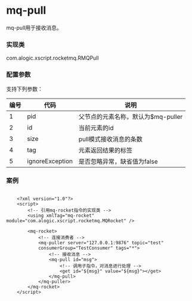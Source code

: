 mq-pull
=======

mq-pull用于接收消息。

### 实现类

com.alogic.xscript.rocketmq.RMQPull

### 配置参数

支持下列参数：

| 编号 | 代码 | 说明 |
| ---- | ---- | ---- |
| 1 | pid | 父节点的元素名称，默认为$mq-puller |
| 2 | id | 当前元素的id |
| 3 | size | pull模式接收消息的条数 |
| 4 | tag | 元素返回结果的标签  |
| 5 | ignoreException | 是否忽略异常，缺省值为false |

### 案例

```

	<?xml version="1.0"?>
	<script>
		<!-- 引用mq-rocket指令的实现类 -->
		<using xmlTag="mq-rocket" module="com.alogic.xscript.rocketmq.MQRocket" />
	
		<mq-rocket>
			<!-- 连接消费者 -->
			<mq-puller server="127.0.0.1:9876" topic="test"
			consumerGroup="TestConsumer" tags="*">
				<!-- 接收消息 -->
				<mq-pull id="msg">
					<!-- 调用子指令，对消息进行处理 -->
					<get id="${msg}" value="${msg}"></get>
				</mq-pull>
			</mq-puller>
		</mq-rocket>
	</script>

```